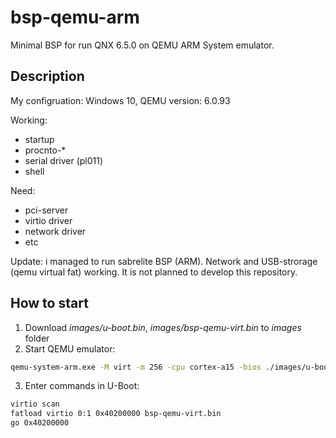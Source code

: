 # bsp-qemu-arm
Minimal BSP for run QNX 6.5.0 on QEMU ARM System emulator.

## Description

My configruation: Windows 10, QEMU version: 6.0.93

Working:
 - startup
 - procnto-* 
 - serial driver (pl011)
 - shell
 
Need:
 - pci-server
 - virtio driver
 - network driver
 - etc

Update: i managed to run sabrelite BSP (ARM). Network and USB-strorage (qemu virtual fat) working. It is not planned to develop this repository.

## How to start

1. Download *images/u-boot.bin*, *images/bsp-qemu-virt.bin* to *images* folder
2. Start QEMU emulator:
```sh
qemu-system-arm.exe -M virt -m 256 -cpu cortex-a15 -bios ./images/u-boot.bin -hda fat:rw:./images -vga none -serial stdio
```
3. Enter commands in U-Boot:
```sh
virtio scan
fatload virtio 0:1 0x40200000 bsp-qemu-virt.bin
go 0x40200000
```

